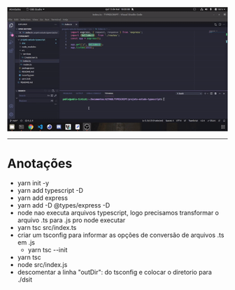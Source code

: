 <img src="gif.gif">
<hr>

# Anotações

- yarn init -y
- yarn add typescript -D
- yarn add express
- yarn add -D @types/express -D
- node nao executa arquivos typescript, logo precisamos transformar o arquivo .ts para .js pro node executar
- yarn tsc src/index.ts
- criar um tsconfig para informar as opções de conversão de arquivos .ts em .js
    - yarn tsc --init
- yarn tsc
- node src/index.js
- descomentar a linha "outDir": do tsconfig e colocar o diretorio para ./dsit
